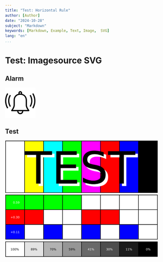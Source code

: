 ```yaml
---
title: "Test: Horizontal Rule"
author: [Author]
date: "2024-10-28"
subject: "Markdown"
keywords: [Markdown, Example, Text, Image,  SVG]
lang: "en"
...
```


# Test: Imagesource SVG

## Alarm

![Example 1](alarm.svg)

## Test

![Example 2](test.svg)

